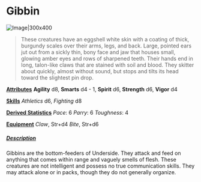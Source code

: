 # Gibbin

![Image|300x400](Gibbin.jpg)

> These creatures have an eggshell white skin with a coating of thick, burgundy scales over their arms, legs, and back. Large, pointed ears jut out from a sickly thin, bony face and jaw that houses small, glowing amber eyes and rows of sharpened teeth. Their hands end in long, talon-like claws that are stained with soil and blood. They skitter about quickly, almost without sound, but stops and tilts its head toward the slightest pin drop.

<u>**Attributes**</u>
**Agility** d8, **Smarts** d4 - 1, **Spirit** d6, **Strength** d6, **Vigor** d4

<u>**Skills**</u>
*Athletics* d6, *Fighting* d8

<u>**Derived Statistics**</u>
*Pace*: 6
*Parry*: 6
*Toughness*: 4

<u>**Equipment**</u>
*Claw*, Str+d4
*Bite*, Str+d6

##### <u>**Description**</u>
Gibbins are the bottom-feeders of Underside. They attack and feed on anything that comes within range and vaguely smells of flesh. These creatures are not intelligent and possess no true communication skills. They may attack alone or in packs, though they do not generally organize.